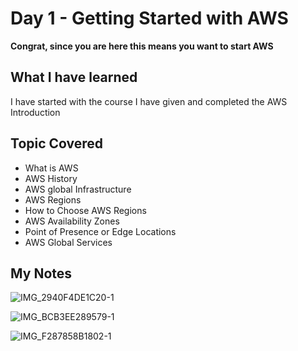 
# Day 1 - Getting Started with AWS

**Congrat, since you are here this means you want to start AWS**

## What I have learned
I have started with the course I have given and completed the AWS Introduction

## Topic Covered
  - What is AWS
  - AWS History
  - AWS global Infrastructure
  - AWS Regions
  - How to Choose AWS Regions
  - AWS Availability Zones
  - Point of Presence or Edge Locations
  - AWS Global Services

## My Notes


![IMG_2940F4DE1C20-1](https://user-images.githubusercontent.com/41295276/119299090-e7bf3800-bc7b-11eb-8747-a261abe8efab.jpeg)

![IMG_BCB3EE289579-1](https://user-images.githubusercontent.com/41295276/119299085-e68e0b00-bc7b-11eb-8456-248884b7800a.jpeg)

![IMG_F287858B1802-1](https://user-images.githubusercontent.com/41295276/119299053-dece6680-bc7b-11eb-9a15-eed42448a16e.jpeg)
